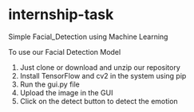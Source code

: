 # internship-task

Simple Facial_Detection using Machine Learning

To use our Facial Detection Model

1. Just clone or download and unzip our repository
2. Install TensorFlow and cv2 in the system using pip
3. Run the gui.py file
4. Upload the image in the GUI
5. Click on the detect button to detect the emotion
